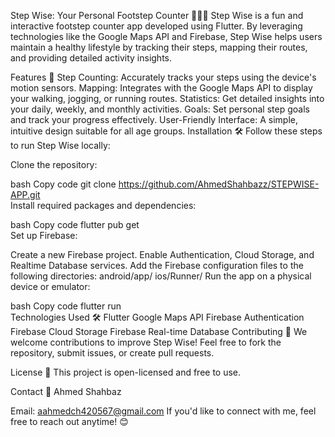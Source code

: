 Step Wise: Your Personal Footstep Counter 🚶‍♂️📱
Step Wise is a fun and interactive footstep counter app developed using Flutter. By leveraging technologies like the Google Maps API and Firebase, Step Wise helps users maintain a healthy lifestyle by tracking their steps, mapping their routes, and providing detailed activity insights.

Features 🌟
Step Counting: Accurately tracks your steps using the device's motion sensors.
Mapping: Integrates with the Google Maps API to display your walking, jogging, or running routes.
Statistics: Get detailed insights into your daily, weekly, and monthly activities.
Goals: Set personal step goals and track your progress effectively.
User-Friendly Interface: A simple, intuitive design suitable for all age groups.
Installation 🛠️
Follow these steps to run Step Wise locally:

Clone the repository:

bash
Copy code
git clone https://github.com/AhmedShahbazz/STEPWISE-APP.git  
Install required packages and dependencies:

bash
Copy code
flutter pub get  
Set up Firebase:

Create a new Firebase project.
Enable Authentication, Cloud Storage, and Realtime Database services.
Add the Firebase configuration files to the following directories:
android/app/
ios/Runner/
Run the app on a physical device or emulator:

bash
Copy code
flutter run  
Technologies Used 🛠️
Flutter
Google Maps API
Firebase Authentication
Firebase Cloud Storage
Firebase Real-time Database
Contributing 🤝
We welcome contributions to improve Step Wise! Feel free to fork the repository, submit issues, or create pull requests.

License 📄
This project is open-licensed and free to use.

Contact 📧
Ahmed Shahbaz

Email: aahmedch420567@gmail.com
If you'd like to connect with me, feel free to reach out anytime! 😊
